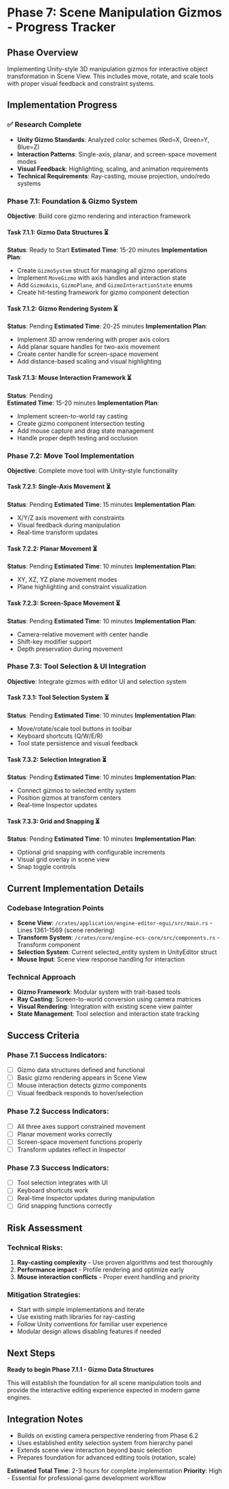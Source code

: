 # Phase 7: Scene Manipulation Gizmos - Progress Tracker

## Phase Overview
Implementing Unity-style 3D manipulation gizmos for interactive object transformation in Scene View. This includes move, rotate, and scale tools with proper visual feedback and constraint systems.

## Implementation Progress

### ✅ Research Complete
- **Unity Gizmo Standards**: Analyzed color schemes (Red=X, Green=Y, Blue=Z)
- **Interaction Patterns**: Single-axis, planar, and screen-space movement modes
- **Visual Feedback**: Highlighting, scaling, and animation requirements
- **Technical Requirements**: Ray-casting, mouse projection, undo/redo systems

### Phase 7.1: Foundation & Gizmo System
**Objective**: Build core gizmo rendering and interaction framework

#### Task 7.1.1: Gizmo Data Structures ⏳
**Status**: Ready to Start
**Estimated Time**: 15-20 minutes
**Implementation Plan**:
- Create `GizmoSystem` struct for managing all gizmo operations
- Implement `MoveGizmo` with axis handles and interaction state
- Add `GizmoAxis`, `GizmoPlane`, and `GizmoInteractionState` enums
- Create hit-testing framework for gizmo component detection

#### Task 7.1.2: Gizmo Rendering System ⏳
**Status**: Pending
**Estimated Time**: 20-25 minutes
**Implementation Plan**:
- Implement 3D arrow rendering with proper axis colors
- Add planar square handles for two-axis movement
- Create center handle for screen-space movement
- Add distance-based scaling and visual highlighting

#### Task 7.1.3: Mouse Interaction Framework ⏳
**Status**: Pending  
**Estimated Time**: 15-20 minutes
**Implementation Plan**:
- Implement screen-to-world ray casting
- Create gizmo component intersection testing
- Add mouse capture and drag state management
- Handle proper depth testing and occlusion

### Phase 7.2: Move Tool Implementation
**Objective**: Complete move tool with Unity-style functionality

#### Task 7.2.1: Single-Axis Movement ⏳
**Status**: Pending
**Estimated Time**: 15 minutes
**Implementation Plan**:
- X/Y/Z axis movement with constraints
- Visual feedback during manipulation
- Real-time transform updates

#### Task 7.2.2: Planar Movement ⏳
**Status**: Pending
**Estimated Time**: 10 minutes
**Implementation Plan**:
- XY, XZ, YZ plane movement modes
- Plane highlighting and constraint visualization

#### Task 7.2.3: Screen-Space Movement ⏳
**Status**: Pending
**Estimated Time**: 10 minutes
**Implementation Plan**:
- Camera-relative movement with center handle
- Shift-key modifier support
- Depth preservation during movement

### Phase 7.3: Tool Selection & UI Integration
**Objective**: Integrate gizmos with editor UI and selection system

#### Task 7.3.1: Tool Selection System ⏳
**Status**: Pending
**Estimated Time**: 10 minutes
**Implementation Plan**:
- Move/rotate/scale tool buttons in toolbar
- Keyboard shortcuts (Q/W/E/R)
- Tool state persistence and visual feedback

#### Task 7.3.2: Selection Integration ⏳
**Status**: Pending
**Estimated Time**: 10 minutes
**Implementation Plan**:
- Connect gizmos to selected entity system
- Position gizmos at transform centers
- Real-time Inspector updates

#### Task 7.3.3: Grid and Snapping ⏳
**Status**: Pending
**Estimated Time**: 10 minutes
**Implementation Plan**:
- Optional grid snapping with configurable increments
- Visual grid overlay in scene view
- Snap toggle controls

## Current Implementation Details

### Codebase Integration Points
- **Scene View**: `/crates/application/engine-editor-egui/src/main.rs` - Lines 1361-1569 (scene rendering)
- **Transform System**: `/crates/core/engine-ecs-core/src/components.rs` - Transform component
- **Selection System**: Current selected_entity system in UnityEditor struct
- **Mouse Input**: Scene view response handling for interaction

### Technical Approach
- **Gizmo Framework**: Modular system with trait-based tools
- **Ray Casting**: Screen-to-world conversion using camera matrices
- **Visual Rendering**: Integration with existing scene view painter
- **State Management**: Tool selection and interaction state tracking

## Success Criteria

### Phase 7.1 Success Indicators:
- [ ] Gizmo data structures defined and functional
- [ ] Basic gizmo rendering appears in Scene View
- [ ] Mouse interaction detects gizmo components
- [ ] Visual feedback responds to hover/selection

### Phase 7.2 Success Indicators:
- [ ] All three axes support constrained movement
- [ ] Planar movement works correctly
- [ ] Screen-space movement functions properly
- [ ] Transform updates reflect in Inspector

### Phase 7.3 Success Indicators:
- [ ] Tool selection integrates with UI
- [ ] Keyboard shortcuts work
- [ ] Real-time Inspector updates during manipulation
- [ ] Grid snapping functions correctly

## Risk Assessment

### Technical Risks:
1. **Ray-casting complexity** - Use proven algorithms and test thoroughly
2. **Performance impact** - Profile rendering and optimize early
3. **Mouse interaction conflicts** - Proper event handling and priority

### Mitigation Strategies:
- Start with simple implementations and iterate
- Use existing math libraries for ray-casting
- Follow Unity conventions for familiar user experience
- Modular design allows disabling features if needed

## Next Steps

**Ready to begin Phase 7.1.1 - Gizmo Data Structures**

This will establish the foundation for all scene manipulation tools and provide the interactive editing experience expected in modern game engines.

## Integration Notes

- Builds on existing camera perspective rendering from Phase 6.2
- Uses established entity selection system from hierarchy panel
- Extends scene view interaction beyond basic selection
- Prepares foundation for advanced editing tools (rotation, scale)

**Estimated Total Time**: 2-3 hours for complete implementation
**Priority**: High - Essential for professional game development workflow